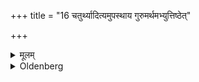 +++
title = "16 चतुर्थ्यादित्यमुपस्थाय गुरुमर्थमभ्युत्तिष्ठेत्"

+++

<details><summary>मूलम्</summary>

चतुर्थ्यादित्यमुपस्थाय गुरुमर्थमभ्युत्तिष्ठेत् १६
</details>

<details><summary>Oldenberg</summary>

17. Having worshipped the sun with the fourth (verse), let him try to gain great wealth.
</details>
